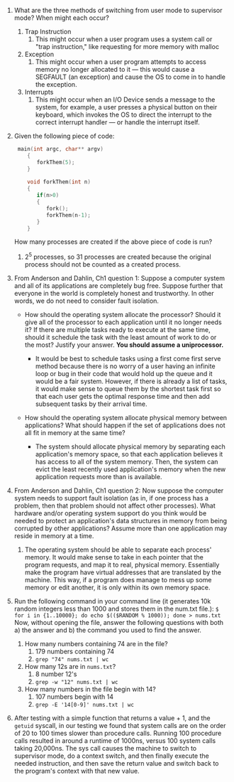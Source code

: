 
1. What are the three methods of switching from user mode to supervisor mode? When might each occur?
	1. Trap Instruction
		1. This might occur when a user program uses a system call or "trap instruction," like requesting for more memory with malloc
	2. Exception
		1. This might occur when a user program attempts to access memory no longer allocated to it — this would cause a SEGFAULT (an exception) and cause the OS to come in to handle the exception.
	3. Interrupts
		1. This might occur when an I/O Device sends a message to the system, for example, a user presses a physical button on their keyboard, which invokes the OS to direct the interrupt to the correct interrupt handler — or handle the interrupt itself.
2. Given the following piece of code:
   ```C
	main(int argc, char** argv)
	   {
	      forkThem(5);
	   }
	
	   void forkThem(int n)
	   {
	      if(n>0)
	      {
	         fork();
	         forkThem(n-1);
	      }
	   }
	```
	How many processes are created if the above piece of code is run?
	1. $2^5$ processes, so 31 processes are created because the original process should not be counted as a created process.
3. From Anderson and Dahlin, Ch1 question 1:  Suppose a computer system and all of its applications are completely bug free. Suppose further that everyone in the world is completely honest and trustworthy. In other words, we do not need to consider fault isolation.
    
    - How should the operating system allocate the processor? Should it give all of the processor to each application until it no longer needs it? If there are multiple tasks ready to execute at the same time, should it schedule the task with the least amount of work to do or the most? Justify your answer. **You should assume a uniprocessor.**
        - It would be best to schedule tasks using a first come first serve method because there is no worry of a user having an infinite loop or bug in their code that would hold up the queue and it would be a fair system. However, if there is already a list of tasks, it would make sense to queue them by the shortest task first so that each user gets the optimal response time and then add subsequent tasks by their arrival time.
        
    - How should the operating system allocate physical memory between applications? What should happen if the set of applications does not all fit in memory at the same time?
	    - The system should allocate physical memory by separating each application's memory space, so that each application believes it has access to all of the system memory. Then, the system can evict the least recently used application's memory when the new application requests more than is available.
4. From Anderson and Dahlin, Ch1 question 2:  Now suppose the computer system needs to support fault isolation (as in, if one process has a problem, then that problem should not affect other processes). What hardware and/or operating system support do you think would be needed to protect an application's data structures in memory from being corrupted by other applications? Assume more than one application may reside in memory at a time. 
	1. The operating system should be able to separate each process' memory. It would make sense to take in each pointer that the program requests, and map it to real, physical memory. Essentially make the program have virtual addresses that are translated by the machine. This way, if a program does manage to mess up some memory or edit another, it is only within its own memory space.
5. Run the following command in your command line (it generates 10k random integers less than 1000 and stores them in the num.txt file.):
   `$ for i in {1..10000}; do echo $(($RANDOM % 1000)); done > nums.txt`
   Now, without opening the file, answer the following questions with both a) the answer and b) the command you used to find the answer.
   1. How many numbers containing 74 are in the file?
	   1.  179 numbers containing 74
	   2. `grep "74" nums.txt | wc`
   2. How many 12s are in `nums.txt`?
	   1. 8 number 12's
	   2. `grep -w "12" nums.txt | wc`
   3. How many numbers in the file begin with 14?
	   1. 107 numbers begin with 14
	   2. `grep -E '14[0-9]' nums.txt | wc`
6. After testing with a simple function that returns a value + 1, and the `getuid` syscall, in our testing we found that system calls are on the order of 20 to 100 times slower than procedure calls. Running 100 procedure calls resulted in around a runtime of 1000ns, versus 100 system calls taking 20,000ns. The sys call causes the machine to switch to supervisor mode, do a context switch, and then finally execute the needed instruction, and then save the return value and switch back to the program's context with that new value.
